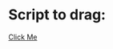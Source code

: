 # Script to drag:

<a href='javascript:alert(document.getElementById("LogOnDetails_UserName").value + ": " + document.getElementById("LogOnDetails_Password").value);'>Click Me</a>
